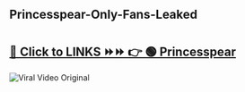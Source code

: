 
 ## Princesspear-Only-Fans-Leaked

# <h2><a href="https://clipsfans.com/Princesspear&ref=git">🔗 Click to LINKS ⏩⏩ 👉 🟢 Princesspear </a></h2>

<a href="https://clipsfans.com/Princesspear&ref=git" rel="nofollow" data-target="animated-image.originalLink"><img src="https://i.ibb.co.com/xMMVF88/686577567.gif" alt="Viral Video Original" style="max-width: 100%; display: inline-block;" data-target="animated-image.originalImage"></a>
